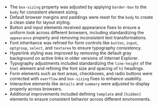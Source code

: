 - The `box-sizing` property was adjusted by applying `border-box` to the `body` for consistent element sizing.  
- Default browser margins and paddings were reset for the `body` to create a clean slate for layout styling.  
- Button and input elements received appearance fixes to ensure a uniform look across different browsers, including standardizing the `appearance` property and removing inconsistent text transformations.  
- Font inheritance was refined for form controls like `button`, `input`, `optgroup`, `select`, and `textarea` to ensure typography consistency.  
- Hyperlink styling was improved by removing the default gray background on active links in older versions of Internet Explorer.  
- Typography adjustments included standardizing the `line-height` of the `html` element and refining the font size and spacing of `h1` headings.  
- Form elements such as text areas, checkboxes, and radio buttons were corrected with `overflow` and `box-sizing` fixes to enhance usability.  
- Interactive elements like `details` and `summary` were adjusted to display properly across browsers.  
- Additional improvements included defining `template` and `[hidden]` elements to ensure consistent behavior across different environments.
